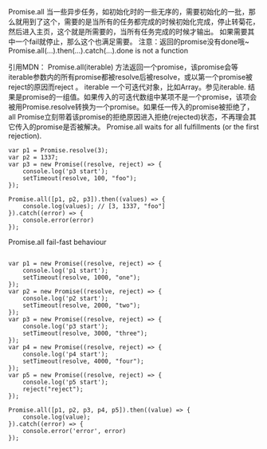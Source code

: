 Promise.all
当一些异步任务，如初始化时的一些无序的，需要初始化的一批，那么就用到了这个，需要的是当所有的任务都完成的时候初始化完成，停止转菊花，然后进入主页，这个就是所需要的，当所有任务完成的时候才输出。
如果需要其中一个fail就停止，那么这个也满足需要。
注意：返回的promise没有done哦~
Promise.all(...).then(...).catch(...).done is not a function

引用MDN：
Promise.all(iterable) 方法返回一个promise，该promise会等iterable参数内的所有promise都被resolve后被resolve，或以第一个promise被reject的原因而reject 。
iterable 一个可迭代对象，比如Array。参见iterable.
结果是promise的一组值。如果传入的可迭代数组中某项不是一个promise，该项会被用Promise.resolve转换为一个promise。如果任一传入的promise被拒绝了，all Promise立刻带着该promise的拒绝原因进入拒绝(rejected)状态，不再理会其它传入的promise是否被解决。
Promise.all waits for all fulfillments (or the first rejection).
```
var p1 = Promise.resolve(3);
var p2 = 1337;
var p3 = new Promise((resolve, reject) => {
    console.log('p3 start');
    setTimeout(resolve, 100, "foo");
});

Promise.all([p1, p2, p3]).then((values) => {
    console.log(values); // [3, 1337, "foo"] 
}).catch((error) => {
    console.error(error)
});
```

Promise.all fail-fast behaviour
```

var p1 = new Promise((resolve, reject) => {
    console.log('p1 start');
    setTimeout(resolve, 1000, "one");
});
var p2 = new Promise((resolve, reject) => {
    console.log('p2 start');
    setTimeout(resolve, 2000, "two");
});
var p3 = new Promise((resolve, reject) => {
    console.log('p3 start');
    setTimeout(resolve, 3000, "three");
});
var p4 = new Promise((resolve, reject) => {
    console.log('p4 start');
    setTimeout(resolve, 4000, "four");
});
var p5 = new Promise((resolve, reject) => {
    console.log('p5 start');
    reject("reject");
});

Promise.all([p1, p2, p3, p4, p5]).then((value) => {
    console.log(value);
}).catch((error) => {
    console.error('error', error)
});

```
